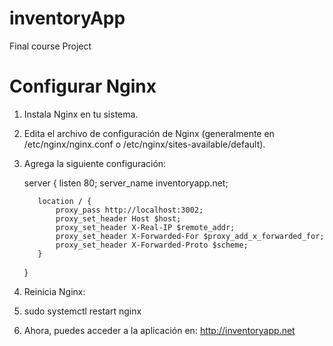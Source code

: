 # inventoryApp
Final course Project

# Configurar Nginx
  1. Instala Nginx en tu sistema.

  2. Edita el archivo de configuración de Nginx (generalmente en /etc/nginx/nginx.conf o /etc/nginx/sites-available/default).

  3. Agrega la siguiente configuración:


        server {
            listen 80;
            server_name inventoryapp.net;

            location / {
                proxy_pass http://localhost:3002;
                proxy_set_header Host $host;
                proxy_set_header X-Real-IP $remote_addr;
                proxy_set_header X-Forwarded-For $proxy_add_x_forwarded_for;
                proxy_set_header X-Forwarded-Proto $scheme;
            }
        }

  4. Reinicia Nginx:

  5. sudo systemctl restart nginx

  6. Ahora, puedes acceder a la aplicación en: http://inventoryapp.net
